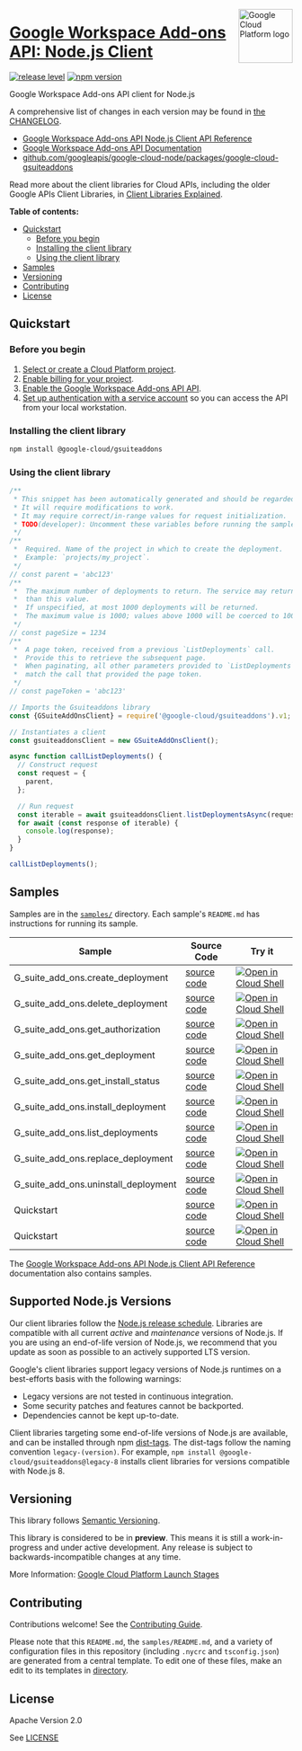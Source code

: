 [//]: # "This README.md file is auto-generated, all changes to this file will be lost."
[//]: # "To regenerate it, use `python -m synthtool`."
<img src="https://avatars2.githubusercontent.com/u/2810941?v=3&s=96" alt="Google Cloud Platform logo" title="Google Cloud Platform" align="right" height="96" width="96"/>

# [Google Workspace Add-ons API: Node.js Client](https://github.com/googleapis/google-cloud-node)

[![release level](https://img.shields.io/badge/release%20level-preview-yellow.svg?style=flat)](https://cloud.google.com/terms/launch-stages)
[![npm version](https://img.shields.io/npm/v/@google-cloud/gsuiteaddons.svg)](https://www.npmjs.org/package/@google-cloud/gsuiteaddons)




Google Workspace Add-ons API client for Node.js


A comprehensive list of changes in each version may be found in
[the CHANGELOG](https://github.com/googleapis/google-cloud-node/tree/main/packages/google-cloud-gsuiteaddons/CHANGELOG.md).

* [Google Workspace Add-ons API Node.js Client API Reference][client-docs]
* [Google Workspace Add-ons API Documentation][product-docs]
* [github.com/googleapis/google-cloud-node/packages/google-cloud-gsuiteaddons](https://github.com/googleapis/google-cloud-node/tree/main/packages/google-cloud-gsuiteaddons)

Read more about the client libraries for Cloud APIs, including the older
Google APIs Client Libraries, in [Client Libraries Explained][explained].

[explained]: https://cloud.google.com/apis/docs/client-libraries-explained

**Table of contents:**


* [Quickstart](#quickstart)
  * [Before you begin](#before-you-begin)
  * [Installing the client library](#installing-the-client-library)
  * [Using the client library](#using-the-client-library)
* [Samples](#samples)
* [Versioning](#versioning)
* [Contributing](#contributing)
* [License](#license)

## Quickstart

### Before you begin

1.  [Select or create a Cloud Platform project][projects].
1.  [Enable billing for your project][billing].
1.  [Enable the Google Workspace Add-ons API API][enable_api].
1.  [Set up authentication with a service account][auth] so you can access the
    API from your local workstation.

### Installing the client library

```bash
npm install @google-cloud/gsuiteaddons
```


### Using the client library

```javascript
/**
 * This snippet has been automatically generated and should be regarded as a code template only.
 * It will require modifications to work.
 * It may require correct/in-range values for request initialization.
 * TODO(developer): Uncomment these variables before running the sample.
 */
/**
 *  Required. Name of the project in which to create the deployment.
 *  Example: `projects/my_project`.
 */
// const parent = 'abc123'
/**
 *  The maximum number of deployments to return. The service may return fewer
 *  than this value.
 *  If unspecified, at most 1000 deployments will be returned.
 *  The maximum value is 1000; values above 1000 will be coerced to 1000.
 */
// const pageSize = 1234
/**
 *  A page token, received from a previous `ListDeployments` call.
 *  Provide this to retrieve the subsequent page.
 *  When paginating, all other parameters provided to `ListDeployments` must
 *  match the call that provided the page token.
 */
// const pageToken = 'abc123'

// Imports the Gsuiteaddons library
const {GSuiteAddOnsClient} = require('@google-cloud/gsuiteaddons').v1;

// Instantiates a client
const gsuiteaddonsClient = new GSuiteAddOnsClient();

async function callListDeployments() {
  // Construct request
  const request = {
    parent,
  };

  // Run request
  const iterable = await gsuiteaddonsClient.listDeploymentsAsync(request);
  for await (const response of iterable) {
    console.log(response);
  }
}

callListDeployments();

```



## Samples

Samples are in the [`samples/`](https://github.com/googleapis/google-cloud-node/tree/main/samples) directory. Each sample's `README.md` has instructions for running its sample.

| Sample                      | Source Code                       | Try it |
| --------------------------- | --------------------------------- | ------ |
| G_suite_add_ons.create_deployment | [source code](https://github.com/googleapis/google-cloud-node/blob/main/packages/google-cloud-gsuiteaddons/samples/generated/v1/g_suite_add_ons.create_deployment.js) | [![Open in Cloud Shell][shell_img]](https://console.cloud.google.com/cloudshell/open?git_repo=https://github.com/googleapis/google-cloud-node&page=editor&open_in_editor=packages/google-cloud-gsuiteaddons/samples/generated/v1/g_suite_add_ons.create_deployment.js,samples/README.md) |
| G_suite_add_ons.delete_deployment | [source code](https://github.com/googleapis/google-cloud-node/blob/main/packages/google-cloud-gsuiteaddons/samples/generated/v1/g_suite_add_ons.delete_deployment.js) | [![Open in Cloud Shell][shell_img]](https://console.cloud.google.com/cloudshell/open?git_repo=https://github.com/googleapis/google-cloud-node&page=editor&open_in_editor=packages/google-cloud-gsuiteaddons/samples/generated/v1/g_suite_add_ons.delete_deployment.js,samples/README.md) |
| G_suite_add_ons.get_authorization | [source code](https://github.com/googleapis/google-cloud-node/blob/main/packages/google-cloud-gsuiteaddons/samples/generated/v1/g_suite_add_ons.get_authorization.js) | [![Open in Cloud Shell][shell_img]](https://console.cloud.google.com/cloudshell/open?git_repo=https://github.com/googleapis/google-cloud-node&page=editor&open_in_editor=packages/google-cloud-gsuiteaddons/samples/generated/v1/g_suite_add_ons.get_authorization.js,samples/README.md) |
| G_suite_add_ons.get_deployment | [source code](https://github.com/googleapis/google-cloud-node/blob/main/packages/google-cloud-gsuiteaddons/samples/generated/v1/g_suite_add_ons.get_deployment.js) | [![Open in Cloud Shell][shell_img]](https://console.cloud.google.com/cloudshell/open?git_repo=https://github.com/googleapis/google-cloud-node&page=editor&open_in_editor=packages/google-cloud-gsuiteaddons/samples/generated/v1/g_suite_add_ons.get_deployment.js,samples/README.md) |
| G_suite_add_ons.get_install_status | [source code](https://github.com/googleapis/google-cloud-node/blob/main/packages/google-cloud-gsuiteaddons/samples/generated/v1/g_suite_add_ons.get_install_status.js) | [![Open in Cloud Shell][shell_img]](https://console.cloud.google.com/cloudshell/open?git_repo=https://github.com/googleapis/google-cloud-node&page=editor&open_in_editor=packages/google-cloud-gsuiteaddons/samples/generated/v1/g_suite_add_ons.get_install_status.js,samples/README.md) |
| G_suite_add_ons.install_deployment | [source code](https://github.com/googleapis/google-cloud-node/blob/main/packages/google-cloud-gsuiteaddons/samples/generated/v1/g_suite_add_ons.install_deployment.js) | [![Open in Cloud Shell][shell_img]](https://console.cloud.google.com/cloudshell/open?git_repo=https://github.com/googleapis/google-cloud-node&page=editor&open_in_editor=packages/google-cloud-gsuiteaddons/samples/generated/v1/g_suite_add_ons.install_deployment.js,samples/README.md) |
| G_suite_add_ons.list_deployments | [source code](https://github.com/googleapis/google-cloud-node/blob/main/packages/google-cloud-gsuiteaddons/samples/generated/v1/g_suite_add_ons.list_deployments.js) | [![Open in Cloud Shell][shell_img]](https://console.cloud.google.com/cloudshell/open?git_repo=https://github.com/googleapis/google-cloud-node&page=editor&open_in_editor=packages/google-cloud-gsuiteaddons/samples/generated/v1/g_suite_add_ons.list_deployments.js,samples/README.md) |
| G_suite_add_ons.replace_deployment | [source code](https://github.com/googleapis/google-cloud-node/blob/main/packages/google-cloud-gsuiteaddons/samples/generated/v1/g_suite_add_ons.replace_deployment.js) | [![Open in Cloud Shell][shell_img]](https://console.cloud.google.com/cloudshell/open?git_repo=https://github.com/googleapis/google-cloud-node&page=editor&open_in_editor=packages/google-cloud-gsuiteaddons/samples/generated/v1/g_suite_add_ons.replace_deployment.js,samples/README.md) |
| G_suite_add_ons.uninstall_deployment | [source code](https://github.com/googleapis/google-cloud-node/blob/main/packages/google-cloud-gsuiteaddons/samples/generated/v1/g_suite_add_ons.uninstall_deployment.js) | [![Open in Cloud Shell][shell_img]](https://console.cloud.google.com/cloudshell/open?git_repo=https://github.com/googleapis/google-cloud-node&page=editor&open_in_editor=packages/google-cloud-gsuiteaddons/samples/generated/v1/g_suite_add_ons.uninstall_deployment.js,samples/README.md) |
| Quickstart | [source code](https://github.com/googleapis/google-cloud-node/blob/main/packages/google-cloud-gsuiteaddons/samples/quickstart.js) | [![Open in Cloud Shell][shell_img]](https://console.cloud.google.com/cloudshell/open?git_repo=https://github.com/googleapis/google-cloud-node&page=editor&open_in_editor=packages/google-cloud-gsuiteaddons/samples/quickstart.js,samples/README.md) |
| Quickstart | [source code](https://github.com/googleapis/google-cloud-node/blob/main/packages/google-cloud-gsuiteaddons/samples/test/quickstart.js) | [![Open in Cloud Shell][shell_img]](https://console.cloud.google.com/cloudshell/open?git_repo=https://github.com/googleapis/google-cloud-node&page=editor&open_in_editor=packages/google-cloud-gsuiteaddons/samples/test/quickstart.js,samples/README.md) |



The [Google Workspace Add-ons API Node.js Client API Reference][client-docs] documentation
also contains samples.

## Supported Node.js Versions

Our client libraries follow the [Node.js release schedule](https://nodejs.org/en/about/releases/).
Libraries are compatible with all current _active_ and _maintenance_ versions of
Node.js.
If you are using an end-of-life version of Node.js, we recommend that you update
as soon as possible to an actively supported LTS version.

Google's client libraries support legacy versions of Node.js runtimes on a
best-efforts basis with the following warnings:

* Legacy versions are not tested in continuous integration.
* Some security patches and features cannot be backported.
* Dependencies cannot be kept up-to-date.

Client libraries targeting some end-of-life versions of Node.js are available, and
can be installed through npm [dist-tags](https://docs.npmjs.com/cli/dist-tag).
The dist-tags follow the naming convention `legacy-(version)`.
For example, `npm install @google-cloud/gsuiteaddons@legacy-8` installs client libraries
for versions compatible with Node.js 8.

## Versioning

This library follows [Semantic Versioning](http://semver.org/).







This library is considered to be in **preview**. This means it is still a
work-in-progress and under active development. Any release is subject to
backwards-incompatible changes at any time.


More Information: [Google Cloud Platform Launch Stages][launch_stages]

[launch_stages]: https://cloud.google.com/terms/launch-stages

## Contributing

Contributions welcome! See the [Contributing Guide](https://github.com/googleapis/google-cloud-node/blob/main/CONTRIBUTING.md).

Please note that this `README.md`, the `samples/README.md`,
and a variety of configuration files in this repository (including `.nycrc` and `tsconfig.json`)
are generated from a central template. To edit one of these files, make an edit
to its templates in
[directory](https://github.com/googleapis/synthtool).

## License

Apache Version 2.0

See [LICENSE](https://github.com/googleapis/google-cloud-node/blob/main/LICENSE)

[client-docs]: https://cloud.google.com/nodejs/docs/reference/gsuiteaddons/latest
[product-docs]: developers.google.com/workspace/add-ons/
[shell_img]: https://gstatic.com/cloudssh/images/open-btn.png
[projects]: https://console.cloud.google.com/project
[billing]: https://support.google.com/cloud/answer/6293499#enable-billing
[enable_api]: https://console.cloud.google.com/flows/enableapi?apiid=gsuiteaddons.googleapis.com
[auth]: https://cloud.google.com/docs/authentication/getting-started
